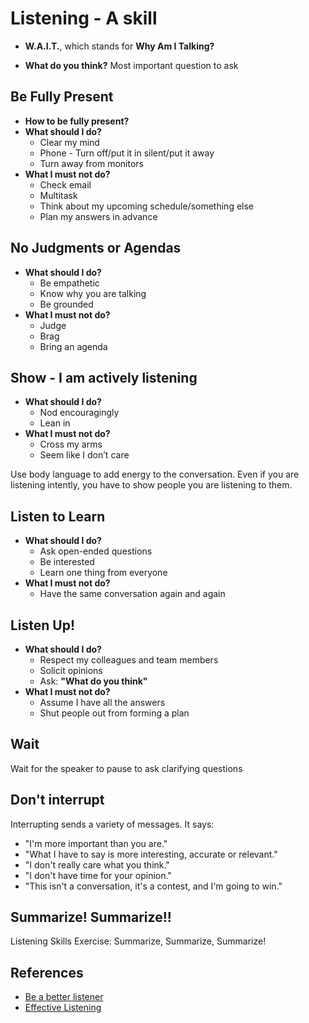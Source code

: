 # Listening - A skill

* **W.A.I.T.**, which stands for **Why Am I Talking?**

* **What do you think?** Most important question to ask

## Be Fully Present

* **How to be fully present?**
* **What should I do?**
  * Clear my mind     
  * Phone - Turn off/put it in silent/put it away
  * Turn away from monitors
* **What I must not do?**  
  * Check email  
  * Multitask
  * Think about my upcoming schedule/something else
  * Plan my answers in advance

## No Judgments or Agendas

* **What should I do?**
  * Be empathetic
  * Know why you are talking   
  * Be grounded  
* **What I must not do?**
  * Judge
  * Brag
  * Bring an agenda

## Show - I am actively listening

* **What should I do?**
  * Nod encouragingly
  * Lean in
* **What I must not do?**
  * Cross my arms   
  * Seem like I don’t care

Use body language to add energy to the conversation. Even if you are listening intently, you have to show people you are listening to them. 

## Listen to Learn

* **What should I do?**
  * Ask open-ended questions    
  * Be interested      
  * Learn one thing from everyone 
* **What I must not do?**
  * Have the same conversation again and again

## Listen Up!

* **What should I do?**
  * Respect my colleagues and team members
  * Solicit opinions
  * Ask: **"What do you think"**
* **What I must not do?**
  * Assume I have all the answers
  * Shut people out from forming a plan

## Wait 

Wait for the speaker to pause to ask clarifying questions

## Don't interrupt

Interrupting sends a variety of messages. It says:

* "I'm more important than you are."
* "What I have to say is more interesting, accurate or relevant."
* "I don't really care what you think."
* "I don't have time for your opinion."
* "This isn't a conversation, it's a contest, and I'm going to win."

## Summarize! Summarize!!

Listening Skills Exercise: Summarize, Summarize, Summarize!

## References

* [Be a better listener](https://www.nytimes.com/guides/smarterliving/be-a-better-listener)
* [Effective Listening](https://www.forbes.com/sites/womensmedia/2012/11/09/10-steps-to-effective-listening/?sh=6388f92f3891)